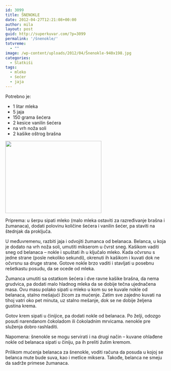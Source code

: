 ```yaml
---
id: 3099
title: ŠNENOKLE
date: 2012-04-27T12:21:08+00:00
author: mila
layout: post
guid: http://superkuvar.com/?p=3099
permalink: '/šnenokle/'
totvreme:
  - ""
image: /wp-content/uploads/2012/04/Šnenokle-940x198.jpg
categories:
  - Slatkiši
tags:
  - mleko
  - šećer
  - jaja
---
```

Potrebno je:

  * 1 litar mleka
  * 5 jaja
  * 150 grama šećera
  * 2 kesice vanilin šećera
  * na vrh noža soli
  * 2 kašike oštrog brašna

<img class="alignnone size-medium wp-image-3100" title="Šnenokle" src="/wp-content/uploads/2012/04/%C5%A0nenokle-300x225.jpg" alt="" width="300" height="225" /> 

Priprema: u šerpu sipati mleko (malo mleka ostaviti za razređivanje brašna i žumanaca), dodati polovinu količine šećera i vanilin šećer, pa staviti na štednjak da proključa.

U međuvremenu, razbiti jaja i odvojiti žumanca od belanaca. Belanca, u koja je dodato na vrh noža soli, umutiti mikserom u čvrst sneg. Kašikom vaditi sneg od belanaca &#8211; nokle i spuštati ih u ključalo mleko. Kada očvrsnu s jedne strane (posle nekoliko sekundi), okrenuti ih kašikom i kuvati dok ne očvrsnu sa druge strane. Gotove nokle brzo vaditi i stavljati u posebnu rešetkastu posudu, da se ocede od mleka.

Žumanca umutiti sa ostatkom šećera i dve ravne kašike brašna, da nema grudvica, pa dodati malo hladnog mleka da se dobije tečna ujednačena masa. Ovu masu polako sipati u mleko u kom su se kuvale nokle od belanaca, stalno mešajući žicom za mućenje. Zatim sve zajedno kuvati na tihoj vatri oko pet minuta, uz stalno mešanje, dok se ne dobije željena gustina krema.

Gotov krem sipati u činijice, pa dodati nokle od belanaca. Po želji, odozgo posuti narendanom čokoladom ili čokoladnim mrvicama.  nenokle pre služenja dobro rashladiti.

Napomena: šnenokle se mogu servirati i na drugi način &#8211; kuvane ohlađene nokle od belanaca sipati u činiju, pa ih preliti žutim kremom.

Prilikom mućenja belanaca za šnenokle, voditi računa da posuda u kojoj se belanca mute bude suva, kao i metlice miksera. Takođe, belanca ne smeju da sadrže primese žumanaca.